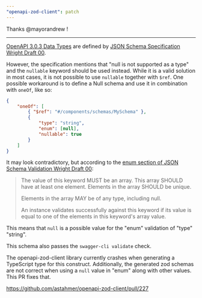```yaml
---
"openapi-zod-client": patch
---
```


Thanks @mayorandrew !

---

[OpenAPI 3.0.3 Data Types](https://spec.openapis.org/oas/v3.0.3#data-types) are defined by [JSON Schema Specification Wright Draft 00](https://datatracker.ietf.org/doc/html/draft-wright-json-schema-00#section-4.2).

However, the specification mentions that "null is not supported as a type" and the `nullable` keyword should be used instead. While it is a valid solution in most cases, it is not possible to use `nullable` together with `$ref`. One possible workaround is to define a Null schema and use it in combination with `oneOf`, like so:

```json
{
    "oneOf": [
        { "$ref": "#/components/schemas/MySchema" },
        {
            "type": "string",
            "enum": [null],
            "nullable": true
        }
    ]
}
```

It may look contradictory, but according to the [enum section of JSON Schema Validation Wright Draft 00](https://datatracker.ietf.org/doc/html/draft-wright-json-schema-validation-00#section-5.20):

> The value of this keyword MUST be an array. This array SHOULD have
> at least one element. Elements in the array SHOULD be unique.
>
> Elements in the array MAY be of any type, including null.
>
> An instance validates successfully against this keyword if its value
> is equal to one of the elements in this keyword's array value.

This means that `null` is a possible value for the "enum" validation of "type" "string".

This schema also passes the `swagger-cli validate` check.

The openapi-zod-client library currently crashes when generating a TypeScript type for this construct. Additionally, the generated zod schemas are not correct when using a `null` value in "enum" along with other values. This PR fixes that.

https://github.com/astahmer/openapi-zod-client/pull/227
